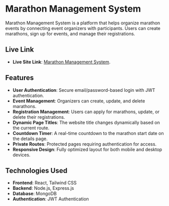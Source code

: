 # Marathon Management System

Marathon Management System is a platform that helps organize marathon events by connecting event organizers with participants. Users can create marathons, sign up for events, and manage their registrations.

## Live Link

- **Live Site Link**: [Marathon Management System](https://marathon-management-system.netlify.app/).

## Features

- **User Authentication**: Secure email/password-based login with JWT authentication.
- **Event Management**: Organizers can create, update, and delete marathons.
- **Registration Management**: Users can apply for marathons, update, or delete their registrations.
- **Dynamic Page Titles**: The website title changes dynamically based on the current route.
- **Countdown Timer**: A real-time countdown to the marathon start date on the details page.
- **Private Routes**: Protected pages requiring authentication for access.
- **Responsive Design**: Fully optimized layout for both mobile and desktop devices.


## Technologies Used

- **Frontend**: React, Tailwind CSS
- **Backend**: Node.js, Express.js
- **Database**: MongoDB
- **Authentication**: JWT Authentication
